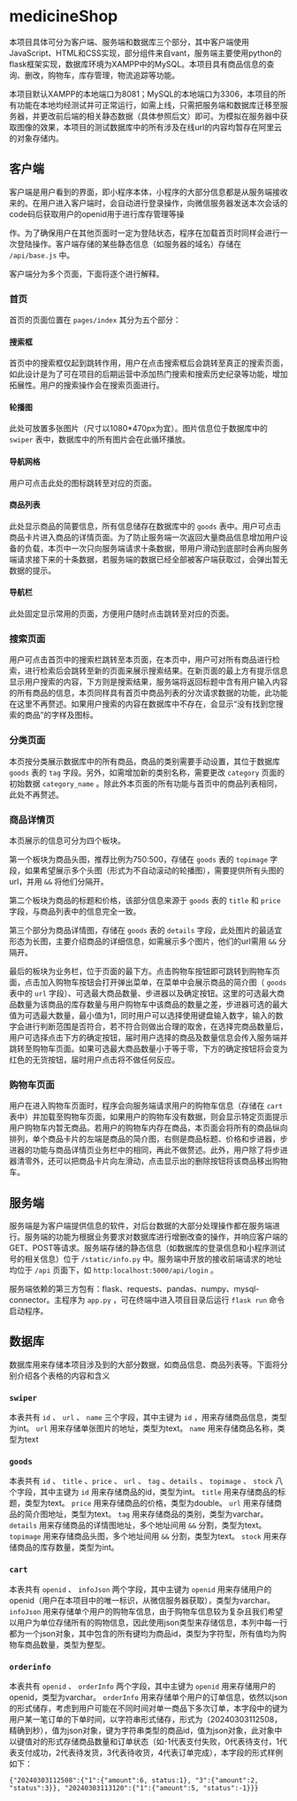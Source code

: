 # medicineShop

本项目具体可分为客户端、服务端和数据库三个部分，其中客户端使用JavaScript、HTML和CSS实现，部分组件来自vant，服务端主要使用python的flask框架实现，数据库环境为XAMPP中的MySQL。本项目具有商品信息的查询、删改，购物车，库存管理，物流追踪等功能。

本项目默认XAMPP的本地端口为8081；MySQL的本地端口为3306，本项目的所有功能在本地均经测试并可正常运行，如需上线，只需把服务端和数据库迁移至服务器，并更改前后端的相关静态数据（具体参照后文）即可。为模拟在服务器中获取图像的效果，本项目的测试数据库中的所有涉及在线url的内容均暂存在阿里云的对象存储内。

## 客户端

客户端是用户看到的界面，即小程序本体，小程序的大部分信息都是从服务端接收来的。在用户进入客户端时，会自动进行登录操作，向微信服务器发送本次会话的code码后获取用户的openid用于进行库存管理等操

作。为了确保用户在其他页面时一定为登陆状态，程序在加载首页时同样会进行一次登陆操作。客户端存储的某些静态信息（如服务器的域名）存储在 `/api/base.js` 中。

客户端分为多个页面，下面将逐个进行解释。

### 首页

首页的页面位置在 `pages/index` 其分为五个部分：

#### 搜索框

首页中的搜索框仅起到跳转作用，用户在点击搜索框后会跳转至真正的搜索页面，如此设计是为了可在项目的后期运营中添加热门搜索和搜索历史纪录等功能，增加拓展性。用户的搜索操作会在搜索页面进行。

#### 轮播图

此处可放置多张图片（尺寸以1080*470px为宜）。图片信息位于数据库中的 `swiper` 表中，数据库中的所有图片会在此循环播放。

#### 导航网格

用户可点击此处的图标跳转至对应的页面。

#### 商品列表

此处显示商品的简要信息，所有信息储存在数据库中的 `goods` 表中。用户可点击商品卡片进入商品的详情页面。为了防止服务端一次返回大量商品信息增加用户设备的负载，本页中一次只向服务端请求十条数据，带用户滑动到底部时会再向服务端请求接下来的十条数据，若服务端的数据已经全部被客户端获取过，会弹出暂无数据的提示。

#### 导航栏

此处固定显示常用的页面，方便用户随时点击跳转至对应的页面。

### 搜索页面

用户可点击首页中的搜索栏跳转至本页面，在本页中，用户可对所有商品进行检索，进行检索后会跳转至新的页面来展示搜索结果。在新页面的最上方有提示信息显示用户搜索的内容，下方则是搜索结果，服务端将返回标题中含有用户输入内容的所有商品的信息，本页同样具有首页中商品列表的分次请求数据的功能，此功能在这里不再赘述。如果用户搜索的内容在数据库中不存在，会显示“没有找到您搜索的商品”的字样及图标。

### 分类页面

本页按分类展示数据库中的所有商品，商品的类别需要手动设置，其位于数据库 `goods` 表的 `tag` 字段。另外，如需增加新的类别名称，需要更改 `category` 页面的初始数据 `category_name` 。除此外本页面的所有功能与首页中的商品列表相同，此处不再赘述。

### 商品详情页

本页展示的信息可分为四个板块。

第一个板块为商品头图，推荐比例为750:500，存储在 `goods` 表的 `topimage` 字段，如果希望展示多个头图（形式为不自动滚动的轮播图），需要提供所有头图的url，并用 `&&` 将他们分隔开。

第二个板块为商品的标题和价格，该部分信息来源于 `goods` 表的 `title` 和 `price` 字段，与商品列表中的信息完全一致。

第三个部分为商品详情图，存储在 `goods` 表的 `details` 字段，此处图片的最适宜形态为长图，主要介绍商品的详细信息，如需展示多个图片，他们的url需用 `&&` 分隔开。

最后的板块为业务栏，位于页面的最下方。点击购物车按钮即可跳转到购物车页面，点击加入购物车按钮会打开弹出菜单，在菜单中会展示商品的简介图（ `goods` 表中的 `url` 字段）、可选最大商品数量、步进器以及确定按钮。这里的可选最大商品数量为该商品的库存数量与用户购物车中该商品的数量之差，步进器可选的最大值为可选最大数量，最小值为1，同时用户可以选择使用键盘输入数字，输入的数字会进行判断范围是否符合，若不符合则做出合理的取舍，在选择完商品数量后，用户可选择点击下方的确定按钮，届时用户选择的商品及数量信息会传入服务端并跳转至购物车页面。如果可选最大商品数量小于等于零，下方的确定按钮将会变为红色的无货按钮，届时用户点击将不做任何反应。

### 购物车页面

用户在进入购物车页面时，程序会向服务端请求用户的购物车信息（存储在 `cart` 表中）并加载至购物车页面，如果用户的购物车没有数据，则会显示特定页面提示用户购物车内暂无商品。若用户的购物车内存在商品，本页面会将所有的商品纵向排列，单个商品卡片的左端是商品的简介图，右侧是商品标题、价格和步进器，步进器的功能与商品详情页业务栏中的相同，再此不做赘述。此外，用户除了将步进器清零外，还可以把商品卡片向左滑动，点击显示出的删除按钮将该商品移出购物车。

## 服务端

服务端是为客户端提供信息的软件，对后台数据的大部分处理操作都在服务端进行。服务端的功能为根据业务要求对数据库进行增删改查的操作，并响应客户端的GET、POST等请求。服务端存储的静态信息（如数据库的登录信息和小程序测试号的相关信息）位于 `/static/info.py` 中。服务端中开放的接收前端请求的地址均位于 `/api` 页面下，如 `http:localhost:5000/api/login` 。

服务端依赖的第三方包有：flask、requests、pandas、numpy、mysql-connector。主程序为 `app.py` ，可在终端中进入项目目录后运行 `flask run` 命令启动程序。

## 数据库

数据库用来存储本项目涉及到的大部分数据，如商品信息、商品列表等。下面将分别介绍各个表格的内容和含义

### `swiper`

本表共有 `id` 、 `url` 、 `name` 三个字段，其中主键为 `id` ，用来存储商品信息，类型为int。 `url` 用来存储单张图片的地址，类型为text。 `name` 用来存储商品名称，类型为text

### `goods`

本表共有 `id` 、 `title`  、`price`  、 `url` 、 `tag` 、`details` 、 `topimage` 、 `stock` 八个字段，其中主键为 `id` 用来存储商品的id，类型为int。 `title` 用来存储商品的标题，类型为text。 `price` 用来存储商品的价格，类型为double。 `url` 用来存储商品的简介图地址，类型为text。 `tag` 用来存储商品的类别，类型为varchar。 `details` 用来存储商品的详情图地址，多个地址间用 `&&`  分割，类型为text。 `topimage` 用来存储商品头图，多个地址间用 `&&` 分割，类型为text。 `stock` 用来存储商品的库存数量，类型为int。

### `cart`

本表共有 `openid` 、 `infoJson`  两个字段，其中主键为 `openid` 用来存储用户的openid（用户在本项目中的唯一标识，从微信服务器获取），类型为varchar。 `infoJson` 用来存储单个用户的购物车信息，由于购物车信息较为复杂且我们希望以用户为单位存储所有的购物信息，因此使用json类型来存储信息，本列中每一行都为一个json对象，其中包含的所有键均为商品id，类型为字符型，所有值均为购物车商品数量，类型为整型。

###  `orderinfo`

本表共有 `openid` 、 `orderInfo` 两个字段，其中主键为 `openid` 用来存储用户的openid，类型为varchar。 `orderInfo` 用来存储单个用户的订单信息，依然以json的形式储存，考虑到用户可能在不同时间对单一商品下多次订单，本字段中的键为用户某一笔订单的下单时间，以字符串形式储存，形式为（20240303112508，精确到秒），值为json对象，键为字符串类型的商品id，值为json对象，此对象中以键值对的形式存储商品数量和订单状态（如-1代表支付失败，0代表待支付，1代表支付成功，2代表待发货，3代表待收货，4代表订单完成），本字段的形式样例如下：

`{"20240303112508":{"1":{"amount":6, status:1}, "3":{"amount":2, "status":3}}, "20240303113120":{"1":{"amount":5, "status":-1}}}`


